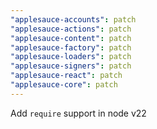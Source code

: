 ```yaml
---
"applesauce-accounts": patch
"applesauce-actions": patch
"applesauce-content": patch
"applesauce-factory": patch
"applesauce-loaders": patch
"applesauce-signers": patch
"applesauce-react": patch
"applesauce-core": patch
---
```


Add `require` support in node v22
